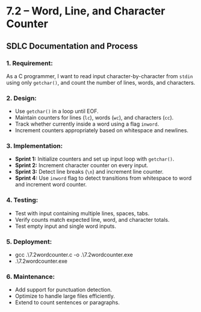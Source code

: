 # 7.2 – Word, Line, and Character Counter  
## SDLC Documentation and Process

### 1. **Requirement:**
As a C programmer, I want to read input character-by-character from `stdin` using only `getchar()`, and count the number of lines, words, and characters.

### 2. **Design:**
- Use `getchar()` in a loop until EOF.
- Maintain counters for lines (`lc`), words (`wc`), and characters (`cc`).
- Track whether currently inside a word using a flag `inword`.
- Increment counters appropriately based on whitespace and newlines.

### 3. **Implementation:**
- **Sprint 1:** Initialize counters and set up input loop with `getchar()`.
- **Sprint 2:** Increment character counter on every input.
- **Sprint 3:** Detect line breaks (`\n`) and increment line counter.
- **Sprint 4:** Use `inword` flag to detect transitions from whitespace to word and increment word counter.

### 4. **Testing:**
- Test with input containing multiple lines, spaces, tabs.
- Verify counts match expected line, word, and character totals.
- Test empty input and single word inputs.

### 5. **Deployment:**
- gcc .\7.2wordcounter.c -o .\7.2wordcounter.exe
- .\7.2wordcounter.exe

### 6. **Maintenance:**
- Add support for punctuation detection.
- Optimize to handle large files efficiently.
- Extend to count sentences or paragraphs.